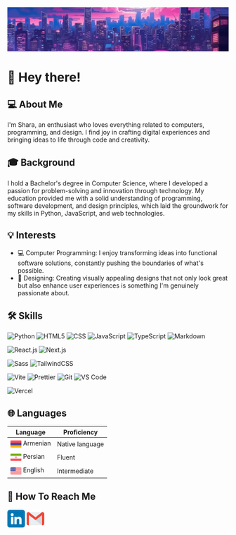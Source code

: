 <div><img src="./assets/banners/night-city.jpg" style="width: 100%; height: 100px; object-fit: cover;"></div>

# 👋 Hey there!

## 💻 About Me

I'm Shara, an enthusiast who loves everything related to computers, programming, and design. I find joy in crafting digital experiences and bringing ideas to life through code and creativity.

## 🎓 Background

I hold a Bachelor's degree in Computer Science, where I developed a passion for problem-solving and innovation through technology. My education provided me with a solid understanding of programming, software development, and design principles, which laid the groundwork for my skills in Python, JavaScript, and web technologies.

## 💡 Interests

- 💻 Computer Programming: I enjoy transforming ideas into functional software solutions, constantly pushing the boundaries of what's possible.
- 🎨 Designing: Creating visually appealing designs that not only look great but also enhance user experiences is something I'm genuinely passionate about.

## 🛠️ Skills

![Python](https://img.shields.io/badge/-Python-3776AB?style=flat-square&logo=python&logoColor=white)
![HTML5](https://img.shields.io/badge/-HTML5-%23E44D27?style=flat-square&logo=html5&logoColor=ffffff)
![CSS](https://img.shields.io/badge/-CSS-%231572B6?style=flat-square&logo=css3)
![JavaScript](https://img.shields.io/badge/-JavaScript-%23F7DF1C?style=flat-square&logo=javascript&logoColor=000000&color=%23FFCE5A)
![TypeScript](https://img.shields.io/badge/-TypeScript-007ACC?style=flat-square&logo=typescript&logoColor=white)
![Markdown](https://img.shields.io/badge/-Markdown-000000?style=flat-square&logo=markdown&logoColor=white)

![React.js](https://img.shields.io/badge/-React.js-%23282C34?style=flat-square&logo=react)
![Next.js](https://img.shields.io/badge/-Next.js-%23000000?style=flat-square&logo=nextdotjs)

![Sass](https://img.shields.io/badge/-Sass-%23CC6699?style=flat-square&logo=sass&logoColor=ffffff)
![TailwindCSS](https://img.shields.io/badge/-TailwindCSS-%231a202c?style=flat-square&logo=tailwind-css)

![Vite](https://img.shields.io/badge/-Vite-%23646CFF?style=flat-square&logo=vite&logoColor=ffffff)
![Prettier](https://img.shields.io/badge/-Prettier-%23F7B93E?style=flat-square&logo=prettier&logoColor=ffffff)
![Git](https://img.shields.io/badge/-Git-%23F05032?style=flat-square&logo=git&logoColor=%23ffffff)
![VS Code](https://img.shields.io/badge/-VSCode-%23007ACC?style=flat-square&logo=visual-studio-code)

![Vercel](https://img.shields.io/badge/-Vercel-%23ffffff?style=flat-square&logo=vercel&logoColor=000000)

## 🌐 Languages

| Language                                                                                                      | Proficiency     |
| ------------------------------------------------------------------------------------------------------------- | --------------- |
| <img src="./assets/flags/armenia.png" width="25" height="25" style="vertical-align: middle;" /> Armenian      | Native language |
| <img src="./assets/flags/iran.png" width="25" height="25" style="vertical-align: middle;" /> Persian          | Fluent          |
| <img src="./assets/flags/united-states.png" width="25" height="25" style="vertical-align: middle;" /> English | Intermediate    |

## 📧 How To Reach Me

[<img src="./assets/socials/linkedin.png" height="40em" align="center" alt="Follow Shara on LinkedIn" title="Follow Shara on LinkedIn"/>](https://www.linkedin.com/in/shara-sh/)
[<img src="./assets/socials/gmail.png" height="40em" align="center" alt="reach Shara on Gmail" title="reach Shara on Gmail"/>](mailto:sharashahverdian@gmail.com)
